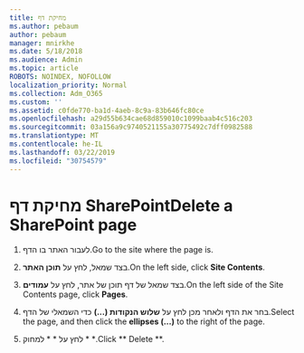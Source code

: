 ```yaml
---
title: מחיקת דף
ms.author: pebaum
author: pebaum
manager: mnirkhe
ms.date: 5/18/2018
ms.audience: Admin
ms.topic: article
ROBOTS: NOINDEX, NOFOLLOW
localization_priority: Normal
ms.collection: Adm_O365
ms.custom: ''
ms.assetid: c0fde770-ba1d-4aeb-8c9a-83b646fc80ce
ms.openlocfilehash: a29d55b634cae68d859010c1099baab4c516c203
ms.sourcegitcommit: 03a156a9c9740521155a30775492c7dff0982588
ms.translationtype: MT
ms.contentlocale: he-IL
ms.lasthandoff: 03/22/2019
ms.locfileid: "30754579"
---
```

# <a name="delete-a-sharepoint-page"></a><span data-ttu-id="da57b-102">מחיקת דף SharePoint</span><span class="sxs-lookup"><span data-stu-id="da57b-102">Delete a SharePoint page</span></span>

1. <span data-ttu-id="da57b-103">לעבור האתר בו הדף.</span><span class="sxs-lookup"><span data-stu-id="da57b-103">Go to the site where the page is.</span></span>
    
2. <span data-ttu-id="da57b-104">בצד שמאל, לחץ על **תוכן האתר**.</span><span class="sxs-lookup"><span data-stu-id="da57b-104">On the left side, click **Site Contents**.</span></span> 
    
3. <span data-ttu-id="da57b-105">בצד שמאל של דף תוכן של אתר, לחץ על **עמודים**.</span><span class="sxs-lookup"><span data-stu-id="da57b-105">On the left side of the Site Contents page, click **Pages**.</span></span> 
    
4. <span data-ttu-id="da57b-106">בחר את הדף ולאחר מכן לחץ על **שלוש הנקודות (...)** כדי השמאלי של הדף.</span><span class="sxs-lookup"><span data-stu-id="da57b-106">Select the page, and then click the **ellipses (...)** to the right of the page.</span></span> 
    
5. <span data-ttu-id="da57b-107">לחץ על \* \* למחוק \* \*.</span><span class="sxs-lookup"><span data-stu-id="da57b-107">Click \*\* Delete \*\*.</span></span> 
    

